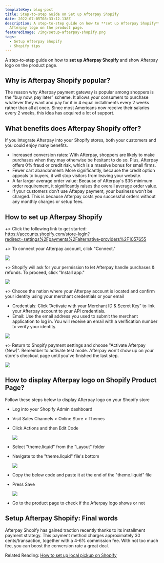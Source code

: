 ```yaml
---
templateKey: blog-post
title: Step-to-step Guide on Set up Afterpay Shopify
date: 2022-07-05T08:33:12.138Z
description: A step-to-step guide on how to **set up Afterpay Shopify** and show
  Afterpay logo on the product page.
featuredimage: /img/setup-afterpay-shopify.png
tags:
  - Setup Afterpay Shopify
  - Shopify tips
---
```

<!--StartFragment-->

A step-to-step guide on how to **set up Afterpay Shopify** and show Afterpay logo on the product page.

## Why is Afterpay Shopify popular?

The reason why Afterpay payment gateway is popular among shoppers is the “buy now, pay later” scheme. It allows your consumers to purchase whatever they want and pay for it in 4 equal installments every 2 weeks rather than all at once. Since most Americans now receive their salaries every 2 weeks, this idea has acquired a lot of support.

## What benefits does Afterpay Shopify offer?

If you integrate Afterpay into your Shopify stores, both your customers and you could enjoy many benefits. 

* Increased conversion rates: With Afterpay, shoppers are likely to make purchases when they may otherwise be hesitant to do so. Plus, Afterpay offers 0% fraud or credit risk, which is a massive bonus for small firms.
* Fewer cart abandonment: More significantly, because the credit option appeals to buyers, it will stop visitors from leaving your website.
* A far larger average order value: Because of Afterpay's $35 minimum order requirement, it significantly raises the overall average order value.
* If your customers don't use Aftepay payment, your business won’t be charged. This is because Afterpay costs you successful orders without any monthly charges or setup fees.



## How to set up Afterpay Shopify

+> Click the following link to get started: <https://accounts.shopify.com/store-login?redirect=settings%2Fpayments%2Falternative-providers%2F1057655>

+> To connect your Afterpay account, click "Connect."

![](/img/connect-afterpay-shopify.png)

+> Shopify will ask for your permission to let Afterpay handle purchases & refunds. To proceed, click "Install app."

![](/img/install-afterpay-shopify.png)

+> Choose the nation where your Afterpay account is located and confirm your identity using your merchant credentials or your email

* Credentials: Click “Activate with your Merchant ID & Secret Key” to link your Afterpay account to your API credentials.
* Email: Use the email address you used to submit the merchant application to log in. You will receive an email with a verification number to verify your identity.

![](/img/verify-your-identity-in-afterpay-shopify.png)

+> Return to Shopify payment settings and choose "Activate Afterpay (New)". Remember to activate test mode. Afterpay won't show up on your store's checkout page until you've finished the last step.

![](/img/activate-afterpay-shopify.png)

## How to display Afterpay logo on Shopify Product Page?

Follow these steps below to display Afterpay logo on your Shopify store

* Log into your Shopify Admin dashboard
* Visit Sales Channels > Online Store > Themes
* Click Actions and then Edit Code

  ![](/img/edit-code-in-the-current-theme.png)
* Select "theme.liquid" from the "Layout" folder
* Navigate to the "theme.liquid" file's bottom

  ![](/img/theme.liquid-bottom.png)
* Copy the below code and paste it at the end of the "theme.liquid" file

> <!-- Begin Shopify-Afterpay JavaScript Snippet (v1.0.12) -->
>
> <script type="text/javascript">
>
> // Overrides:
>
> // var afterpay_min = 0.04;            // As per your Afterpay contract.
>
> // var afterpay_max = 2000.00;         // As per your Afterpay contract.
>
> // var afterpay_cbt_enabled = false;   // As per your Afterpay contract; change to true to display Cross-Border Trade artwork (for AU/NZ).
>
> // var afterpay_logo_theme = 'colour'; // Can be 'colour', 'black' or 'white'.
>
> // var afterpay_product_selector = '#product-price-selector';
>
> // var afterpay_cart_integration_enabled = true;
>
> // var afterpay_cart_static_selector = '#cart-subtotal-selector';
>
>
>
> // Non-editable fields:
>
> var afterpay_shop_currency = {{ shop.currency | json }};
>
> var afterpay_cart_currency = {{ cart.currency.iso_code | json }};
>
> var afterpay_shop_money_format = {{ shop.money_format | json }};
>
> var afterpay_shop_permanent_domain = {{ shop.permanent_domain | json }};
>
> var afterpay_theme_name = {{ theme.name | json }};
>
> var afterpay_product = {{ product | json }};
>
> var afterpay_current_variant = {{ product.selected_or_first_available_variant | json }};
>
> var afterpay_cart_total_price = {{ cart.total_price | json }};
>
> var afterpay_js_snippet_version = '1.0.12';
>
> </script>
>
> <script type="text/javascript" src="https://static.afterpay.com/shopify-afterpay-javascript.js"></script>
>
> <!-- End Shopify-Afterpay JavaScript Snippet (v1.0.12) -->
>
>

* Press Save

  ![](/img/copy-and-paste-the-code-of-afterpay-shopify.png)
* Go to the product page to check if the Afterpay logo shows or not

## Setup Afterpay Shopify: Final words

Afterpay Shopify has gained traction recently thanks to its installment payment strategy. This payment method charges approximately 30 cents/transaction, together with a 4-6% commission fee. With not too much fee, you can boost the conversion rate a great deal. 

Related Reading: [How to set up local pickup on Shopify](https://vedabuilder.com/blog/2022-06-06-how-to-set-up-pickup-on-shopify-step-by-step/)

<!--EndFragment-->